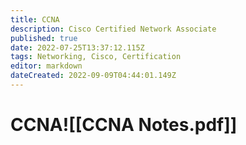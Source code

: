 ```yaml
---
title: CCNA
description: Cisco Certified Network Associate
published: true
date: 2022-07-25T13:37:12.115Z
tags: Networking, Cisco, Certification
editor: markdown
dateCreated: 2022-09-09T04:44:01.149Z
---
```

# CCNA![[CCNA Notes.pdf]]